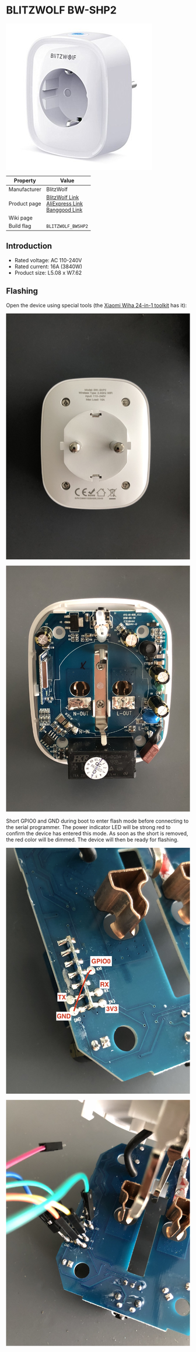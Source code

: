 # BLITZWOLF BW-SHP2

![BLITZWOLF BW-SHP2](images/devices/blitzwolf-bw-shp2.jpg)

|Property|Value|
|---|---|
|Manufacturer|BlitzWolf|
|Product page|[BlitzWolf Link](https://www.blitzwolf.com/Wifi-Smart-Socket-EU-p-244.html)<br>[AliExpress Link](https://www.aliexpress.com/item/BlitzWolf-BW-SHP2-WIFI-Smart-Socket-EU-Plug-220V-16A-Remote-Control-Smart-Timing-Switch-Work/32871562977.html)<br>[Banggood Link](https://www.banggood.com/BlitzWolf-BW-SHP2-Smart-WIFI-Socket-EU-Plug-220V-16A-Work-with-Amazon-Alexa-Google-Assistant-p-1292899.html)|
|Wiki page||
|Build flag|`BLITZWOLF_BWSHP2`|

## Introduction

* Rated voltage: AC 110-240V 
* Rated current: 16A (3840W)
* Product size: L5.08 x W7.62

## Flashing

Open the device using special tools (the [Xiaomi Wiha 24-in-1 toolkit](https://www.banggood.com/XIAOMI-Wiha-25-in-1-Screwdrivers-Kits-With-24pcs-S2-Steel-Screw-Bits-and-Aluminium-Alloy-Screwdriver-p-1187158.html) has it):

![BlitzWolf BW-SHP2 shell](images/flashing/blitzwolf-bw-shp2-flash-shell.jpg)

![BlitzWolf BW-SHP2 board](images/flashing/blitzwolf-bw-shp2-flash-board.jpg)

Short GPIO0 and GND during boot to enter flash mode before connecting to the serial programmer. The power indicator LED will be strong red to confirm the device has entered this mode. As soon as the short is removed, the red color will be dimmed. The device will then be ready for flashing.

![BlitzWolf BW-SHP2 flashing circuit](images/flashing/blitzwolf-bw-shp2-flash-flash.jpg)

![BlitzWolf BW-SHP2 flashing circuit](images/flashing/blitzwolf-bw-shp2-flash-flash-jumpers.jpg)